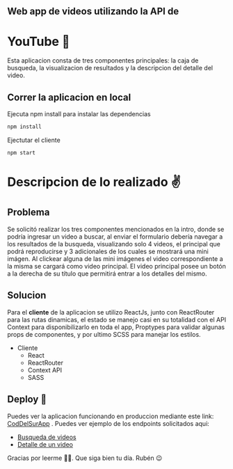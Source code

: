 ## Web app de videos utilizando la API de 
# YouTube 🙌

Esta aplicacion consta de tres componentes principales: la caja de busqueda, la visualizacion de resultados y la descripcion del detalle del video.

## Correr la aplicacion en local 

Ejecuta npm install para instalar las dependencias

```bash
npm install
```
Ejectutar el cliente

```bash
npm start
```

# Descripcion de lo realizado ✌

## Problema

Se solicitó realizar los tres componentes mencionados en la intro, donde se podría ingresar un video a buscar, al enviar el formulario debería navegar a los resultados de la busqueda, visualizando solo 4 videos, el principal que podrá reproducirse y 3 adicionales de los cuales se mostrará una mini imágen. Al clickear alguna de las mini imágenes el video correspondiente a la misma se cargará como video principal. El video principal posee un botón a la derecha de su título que permitirá entrar a los detalles del mismo.

## Solucion

Para el **cliente** de la aplicacion se utilizo ReactJs, junto con ReactRouter para las rutas dinamicas, el estado se manejo casi en su totalidad con el API Context para disponibilizarlo en toda el app, Proptypes para validar algunas props de componentes, y por ultimo SCSS para manejar los estilos.

* Cliente
  * React
  * ReactRouter
  * Context API
  * SASS

## Deploy 🚀

Puedes ver la aplicacion funcionando en produccion mediante este link: [CodDelSurApp](https://rubengonzalez-coddelsur-challenge.netlify.app/) .
Puedes ver ejemplo de los endpoints solicitados aqui:
 * [Busqueda de videos](https://rubengonzalez-coddelsur-challenge.netlify.app/video?search=animales%20divertidos)
 * [Detalle de un video](https://rubengonzalez-coddelsur-challenge.netlify.app/video/WHS8spYAcRc)
 
Gracias por leerme 🙏🏼. Que siga bien tu día.
Rubén 😉